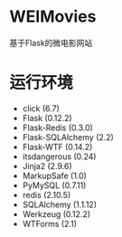 # WEIMovies
基于Flask的微电影网站
# 运行环境

* click (6.7)
* Flask (0.12.2)
* Flask-Redis (0.3.0)
* Flask-SQLAlchemy (2.2)
* Flask-WTF (0.14.2)
* itsdangerous (0.24)
* Jinja2 (2.9.6)
* MarkupSafe (1.0)
* PyMySQL (0.7.11)
* redis (2.10.5)
* SQLAlchemy (1.1.12)
* Werkzeug (0.12.2)
* WTForms (2.1)
